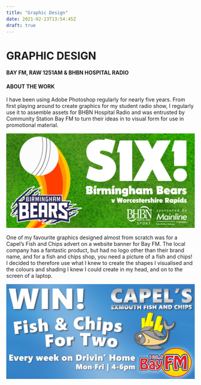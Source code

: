 ```yaml
---
title: "Graphic Design"
date: 2021-02-23T13:54:45Z
draft: true
---
```

<div id="workwrap" class="graphic-design">
    <div class="container">
		<div class="row">
			<div class="col-lg-6 col-lg-offset-3">
				<h1>GRAPHIC DESIGN</h1>
				<h4>BAY FM, RAW 1251AM &amp; BHBN HOSPITAL RADIO</h4>
			</div>
		</div><!--/row -->
    </div> <!-- /container -->
</div><!--/workwrap -->

<section id="works"></section>
<div class="container">
	<div class="row centered mt mb">
		<div class="col-lg-8 col-lg-offset-2">
			<h4>ABOUT THE WORK</h4>
			<p>
				I have been using Adobe Photoshop regularly for nearly five years. From first playing around to create graphics for my student radio show, I regularly use it to assemble assets for BHBN Hospital Radio and was entrusted by Community Station Bay FM to turn their ideas in to visual form for use in promotional material.
			</p>
		</div>
		<div class="col-lg-10 col-lg-offset-1 mt-half">
			<img class="img-responsive" src="/img/portfolio/graphic-design-feature.jpg">
		</div>
		<div class="col-lg-8 col-lg-offset-2 mt-half">
			<p>
				One of my favourite graphics designed almost from scratch was for a Capel’s Fish and Chips advert on a website banner for Bay FM. The local company has a fantastic product, but had no logo other than their brand name, and for a fish and chips shop, you need a picture of a fish and chips! I decided to therefore use what I knew to create the shapes I visualised and the colours and shading I knew I could create in my head, and on to the screen of a laptop.
			</p>
		</div>
		<div class="col-lg-10 col-lg-offset-1 mt-half">
			<img class="img-responsive" src="/img/portfolio/graphic-design-fish.jpg">
		</div>
	</div><!--/row -->
</div><!--/container -->